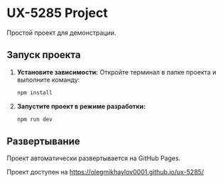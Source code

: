 # UX-5285 Project

Простой проект для демонстрации.

## Запуск проекта

1.  **Установите зависимости:**
    Откройте терминал в папке проекта и выполните команду:
    ```bash
    npm install
    ```

2.  **Запустите проект в режиме разработки:**
    ```bash
    npm run dev
    ```


## Развертывание

Проект автоматически развертывается на GitHub Pages.

Проект доступен на https://olegmikhaylov0001.github.io/ux-5285/
